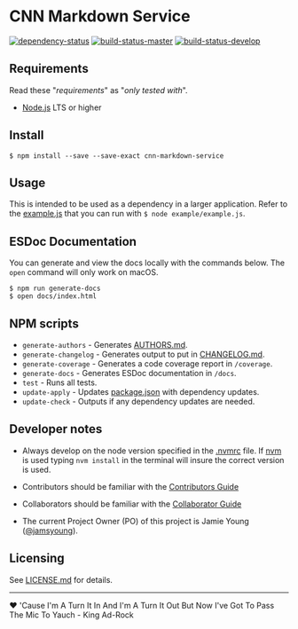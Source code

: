 # CNN Markdown Service

[![dependency-status](https://gemnasium.com/cnnlabs/cnn-markdown-service.svg)](https://gemnasium.com/cnnlabs/cnn-markdown-service)
[![build-status-master](https://img.shields.io/travis/cnnlabs/cnn-markdown-service/master.svg?style=flat-square&label=master)](https://travis-ci.org/cnnlabs/cnn-markdown-service)
[![build-status-develop](https://img.shields.io/travis/cnnlabs/cnn-markdown-service/master.svg?style=flat-square&label=develop)](https://travis-ci.org/cnnlabs/cnn-markdown-service)



## Requirements

Read these "_requirements_" as "_only tested with_".

- [Node.js](https://nodejs.org/) LTS or higher



## Install

```shell
$ npm install --save --save-exact cnn-markdown-service
```



## Usage

This is intended to be used as a dependency in a larger application.  Refer to
the [example.js](./example/example.js) that you can run with
`$ node example/example.js`.



## ESDoc Documentation

You can generate and view the docs locally with the commands below.  The `open`
command will only work on macOS.

```shell
$ npm run generate-docs
$ open docs/index.html
```



## NPM scripts

- `generate-authors` - Generates [AUTHORS.md](./AUTHORS.md).
- `generate-changelog` - Generates output to put in [CHANGELOG.md](./CHANGELOG.md).
- `generate-coverage` - Generates a code coverage report in `/coverage`.
- `generate-docs` - Generates ESDoc documentation in `/docs`.
- `test` - Runs all tests.
- `update-apply` - Updates [package.json](./package.json) with dependency updates.
- `update-check` - Outputs if any dependency updates are needed.



## Developer notes

- Always develop on the node version specified in the [.nvmrc](./.nvmrc) file.
  If [nvm](https://github.com/creationix/nvm) is used typing `nvm install`
  in the terminal will insure the correct version is used.

- Contributors should be familiar with the [Contributors Guide](https://github.com/cnnlabs/organization-docs/blob/master/CONTRIBUTING.md)

- Collaborators should be familiar with the [Collaborator Guide](https://github.com/cnnlabs/organization-docs/blob/master/COLLABORATOR_GUIDE.md)

- The current Project Owner (PO) of this project is Jamie Young ([@jamsyoung](https://github.com/jamsyoung/)).



## Licensing

See [LICENSE.md](./LICENSE.md) for details.


---
♥︎ 'Cause I'm A Turn It In And I'm A Turn It Out But Now I've Got To Pass The Mic To Yauch - King Ad-Rock
